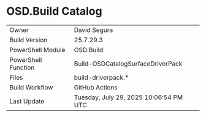 ﻿# OSD.Build Catalog

| | |
|-|-|
| Owner | David Segura |
| Build Version | 25.7.29.3 |
| PowerShell Module | OSD.Build |
| PowerShell Function | Build-OSDCatalogSurfaceDriverPack |
| Files | build-driverpack.* |
| Build Workflow | GitHub Actions |
| Last Update | Tuesday, July 29, 2025 10:06:54 PM UTC |
